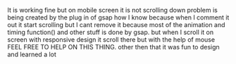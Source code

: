 It is working fine but on mobile screen it is not scrolling down problem is being created by the plug in of gsap 
how I know because when I comment it out it start scrolling but I cant remove it because
most of the animation and timing function() and other stuff is done by gsap.
but when I scroll it on screen with responsive design it scroll there but with the help of mouse
FEEL FREE TO HELP ON THIS THING. other then that it was fun to design and learned a lot
